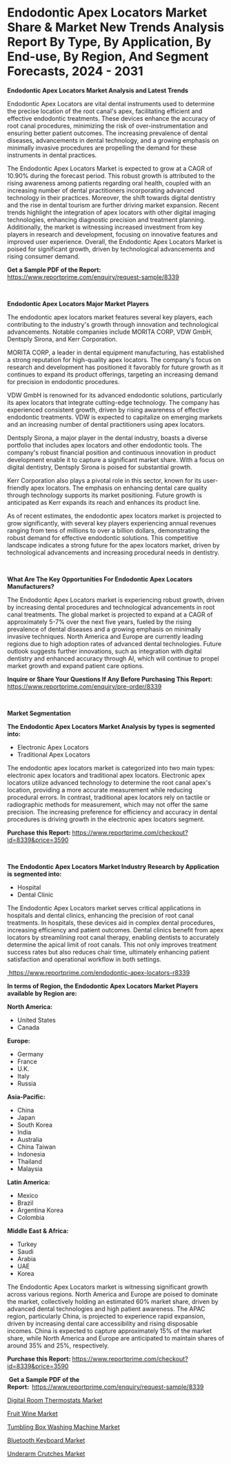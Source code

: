 <p><h1>Endodontic Apex Locators Market Share & Market New Trends Analysis Report By Type, By Application, By End-use, By Region, And Segment Forecasts, 2024 - 2031</h1></p><p><strong>Endodontic Apex Locators Market Analysis and Latest Trends</strong></p>
<p><p>Endodontic Apex Locators are vital dental instruments used to determine the precise location of the root canal's apex, facilitating efficient and effective endodontic treatments. These devices enhance the accuracy of root canal procedures, minimizing the risk of over-instrumentation and ensuring better patient outcomes. The increasing prevalence of dental diseases, advancements in dental technology, and a growing emphasis on minimally invasive procedures are propelling the demand for these instruments in dental practices.</p><p>The Endodontic Apex Locators Market is expected to grow at a CAGR of 10.90% during the forecast period. This robust growth is attributed to the rising awareness among patients regarding oral health, coupled with an increasing number of dental practitioners incorporating advanced technology in their practices. Moreover, the shift towards digital dentistry and the rise in dental tourism are further driving market expansion. Recent trends highlight the integration of apex locators with other digital imaging technologies, enhancing diagnostic precision and treatment planning. Additionally, the market is witnessing increased investment from key players in research and development, focusing on innovative features and improved user experience. Overall, the Endodontic Apex Locators Market is poised for significant growth, driven by technological advancements and rising consumer demand.</p></p>
<p><strong>Get a Sample PDF of the Report:&nbsp;</strong> <a href="https://www.reportprime.com/enquiry/request-sample/8339?utm_campaign=1944&utm_medium=2&utm_source=Github&utm_content=ia&utm_term=25122024&utm_id=endodontic-apex-locators">https://www.reportprime.com/enquiry/request-sample/8339</a></p>
<p>&nbsp;</p>
<p><strong>Endodontic Apex Locators Major Market Players</strong></p>
<p><p>The endodontic apex locators market features several key players, each contributing to the industry's growth through innovation and technological advancements. Notable companies include MORITA CORP, VDW GmbH, Dentsply Sirona, and Kerr Corporation.</p><p>MORITA CORP, a leader in dental equipment manufacturing, has established a strong reputation for high-quality apex locators. The company's focus on research and development has positioned it favorably for future growth as it continues to expand its product offerings, targeting an increasing demand for precision in endodontic procedures.</p><p>VDW GmbH is renowned for its advanced endodontic solutions, particularly its apex locators that integrate cutting-edge technology. The company has experienced consistent growth, driven by rising awareness of effective endodontic treatments. VDW is expected to capitalize on emerging markets and an increasing number of dental practitioners using apex locators.</p><p>Dentsply Sirona, a major player in the dental industry, boasts a diverse portfolio that includes apex locators and other endodontic tools. The company's robust financial position and continuous innovation in product development enable it to capture a significant market share. With a focus on digital dentistry, Dentsply Sirona is poised for substantial growth.</p><p>Kerr Corporation also plays a pivotal role in this sector, known for its user-friendly apex locators. The emphasis on enhancing dental care quality through technology supports its market positioning. Future growth is anticipated as Kerr expands its reach and enhances its product line.</p><p>As of recent estimates, the endodontic apex locators market is projected to grow significantly, with several key players experiencing annual revenues ranging from tens of millions to over a billion dollars, demonstrating the robust demand for effective endodontic solutions. This competitive landscape indicates a strong future for the apex locators market, driven by technological advancements and increasing procedural needs in dentistry.</p></p>
<p>&nbsp;</p>
<p><strong>What Are The Key Opportunities For Endodontic Apex Locators Manufacturers?</strong></p>
<p><p>The Endodontic Apex Locators market is experiencing robust growth, driven by increasing dental procedures and technological advancements in root canal treatments. The global market is projected to expand at a CAGR of approximately 5-7% over the next five years, fueled by the rising prevalence of dental diseases and a growing emphasis on minimally invasive techniques. North America and Europe are currently leading regions due to high adoption rates of advanced dental technologies. Future outlook suggests further innovations, such as integration with digital dentistry and enhanced accuracy through AI, which will continue to propel market growth and expand patient care options.</p></p>
<p><strong>Inquire or Share Your Questions If Any Before Purchasing This Report:</strong> <a href="https://www.reportprime.com/enquiry/pre-order/8339?utm_campaign=1944&utm_medium=2&utm_source=Github&utm_content=ia&utm_term=25122024&utm_id=endodontic-apex-locators">https://www.reportprime.com/enquiry/pre-order/8339</a></p>
<p>&nbsp;</p>
<p><strong>Market Segmentation</strong></p>
<p><strong>The Endodontic Apex Locators Market Analysis by types is segmented into:</strong></p>
<p><ul><li>Electronic Apex Locators</li><li>Traditional Apex Locators</li></ul></p>
<p><p>The endodontic apex locators market is categorized into two main types: electronic apex locators and traditional apex locators. Electronic apex locators utilize advanced technology to determine the root canal apex's location, providing a more accurate measurement while reducing procedural errors. In contrast, traditional apex locators rely on tactile or radiographic methods for measurement, which may not offer the same precision. The increasing preference for efficiency and accuracy in dental procedures is driving growth in the electronic apex locators segment.</p></p>
<p><strong>Purchase this Report:&nbsp;</strong><a href="https://www.reportprime.com/checkout?id=8339&price=3590&utm_campaign=1944&utm_medium=2&utm_source=Github&utm_content=ia&utm_term=25122024&utm_id=endodontic-apex-locators">https://www.reportprime.com/checkout?id=8339&price=3590</a></p>
<p>&nbsp;</p>
<p><strong>The Endodontic Apex Locators Market Industry Research by Application is segmented into:</strong></p>
<p><ul><li>Hospital</li><li>Dental Clinic</li></ul></p>
<p><p>The Endodontic Apex Locators market serves critical applications in hospitals and dental clinics, enhancing the precision of root canal treatments. In hospitals, these devices aid in complex dental procedures, increasing efficiency and patient outcomes. Dental clinics benefit from apex locators by streamlining root canal therapy, enabling dentists to accurately determine the apical limit of root canals. This not only improves treatment success rates but also reduces chair time, ultimately enhancing patient satisfaction and operational workflow in both settings.</p></p>
<p><a href="https://www.reportprime.com/endodontic-apex-locators-r8339?utm_campaign=1944&utm_medium=2&utm_source=Github&utm_content=ia&utm_term=25122024&utm_id=endodontic-apex-locators">&nbsp;https://www.reportprime.com/endodontic-apex-locators-r8339</a></p>
<p><strong>In terms of Region, the Endodontic Apex Locators Market Players available by Region are:</strong></p>
<p>
    <p> <strong> North America: </strong>
        <ul>
            <li>United States</li>
            <li>Canada</li>
        </ul>
        </p> 
    <p> <strong> Europe: </strong>
        <ul>
            <li>Germany</li>
            <li>France</li>
            <li>U.K.</li>
            <li>Italy</li>
            <li>Russia</li>
        </ul>
        </p> 
    <p> <strong> Asia-Pacific: </strong>
        <ul>
            <li>China</li>
            <li>Japan</li>
            <li>South Korea</li>
            <li>India</li>
            <li>Australia</li>
            <li>China Taiwan</li>
            <li>Indonesia</li>
            <li>Thailand</li>
            <li>Malaysia</li>
        </ul>
        </p> 
    <p> <strong> Latin America: </strong>
        <ul>
            <li>Mexico</li>
            <li>Brazil</li>
            <li>Argentina Korea</li>
            <li>Colombia</li>
        </ul>
        </p> 
    <p> <strong> Middle East & Africa: </strong>
        <ul>
            <li>Turkey</li>
            <li>Saudi</li>
            <li>Arabia</li>
            <li>UAE</li>
            <li>Korea</li>
        </ul>
    </p>
    </p>
<p><p>The Endodontic Apex Locators market is witnessing significant growth across various regions. North America and Europe are poised to dominate the market, collectively holding an estimated 60% market share, driven by advanced dental technologies and high patient awareness. The APAC region, particularly China, is projected to experience rapid expansion, driven by increasing dental care accessibility and rising disposable incomes. China is expected to capture approximately 15% of the market share, while North America and Europe are anticipated to maintain shares of around 35% and 25%, respectively.</p></p>
<p><strong>Purchase this Report: </strong><a href="https://www.reportprime.com/checkout?id=8339&price=3590&utm_campaign=1944&utm_medium=2&utm_source=Github&utm_content=ia&utm_term=25122024&utm_id=endodontic-apex-locators">https://www.reportprime.com/checkout?id=8339&price=3590</a></p>
<p>&nbsp;<strong>Get a Sample PDF of the Report:&nbsp;&nbsp;</strong><a href="https://www.reportprime.com/enquiry/request-sample/8339?utm_campaign=1944&utm_medium=2&utm_source=Github&utm_content=ia&utm_term=25122024&utm_id=endodontic-apex-locators">https://www.reportprime.com/enquiry/request-sample/8339</a></p>
<p><strong></strong></p>
<p><p><a href="https://www.linkedin.com/pulse/fore-clarion-insight-j6xzf?utm_campaign=1944&utm_medium=2&utm_source=Github&utm_content=ia&utm_term=25122024&utm_id=endodontic-apex-locators">Digital Room Thermostats Market</a></p><p><a href="https://www.linkedin.com/pulse/detailed-report-thesize-dynamics-expected-growth-116-cagrof-qtqie?utm_campaign=1944&utm_medium=2&utm_source=Github&utm_content=ia&utm_term=25122024&utm_id=endodontic-apex-locators">Fruit Wine Market</a></p><p><a href="https://www.linkedin.com/pulse/tumbling-box-washing-machine-market-growth-analysis-2024-2031-6dwae?utm_campaign=1944&utm_medium=2&utm_source=Github&utm_content=ia&utm_term=25122024&utm_id=endodontic-apex-locators">Tumbling Box Washing Machine Market</a></p><p><a href="https://www.linkedin.com/pulse/bluetooth-keyboard-market-size-expand-cagr-48-along-its-major-d5ixe?utm_campaign=1944&utm_medium=2&utm_source=Github&utm_content=ia&utm_term=25122024&utm_id=endodontic-apex-locators">Bluetooth Keyboard Market</a></p><p><a href="https://github.com/Chiragrp22/Market-Research-Report-List-6/blob/main/underarm-crutches-market.md?utm_campaign=1944&utm_medium=2&utm_source=Github&utm_content=ia&utm_term=25122024&utm_id=endodontic-apex-locators">Underarm Crutches Market</a></p></p>